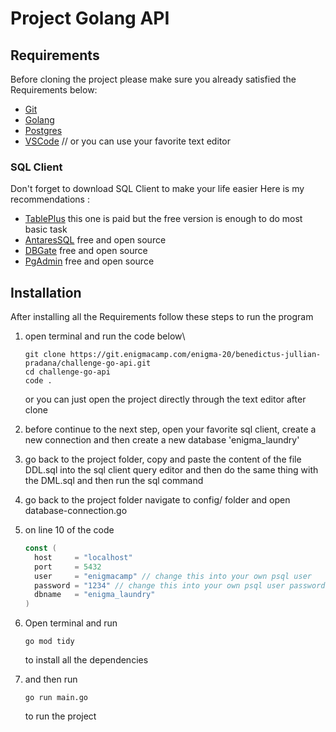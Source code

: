 # Project Golang API

## Requirements

Before cloning the project please make sure you already satisfied the Requirements below:

- [Git](https://git-scm.com/)
- [Golang](https://go.dev/doc/install)
- [Postgres](https://www.postgresql.org/)
- [VSCode](https://code.visualstudio.com/) // or you can use your favorite text editor

### SQL Client

Don't forget to download SQL Client to make your life easier
Here is my recommendations :

- [TablePlus](https://tableplus.com/) this one is paid but the free version is enough to do most basic task
- [AntaresSQL](https://antares-sql.app/) free and open source
- [DBGate](https://dbgate.org/) free and open source
- [PgAdmin](https://www.pgadmin.org/download/) free and open source

## Installation

After installing all the Requirements follow these steps to run the program

1. open terminal and run the code below\
   ```console
   git clone https://git.enigmacamp.com/enigma-20/benedictus-jullian-pradana/challenge-go-api.git
   cd challenge-go-api
   code .
   ```
   or you can just open the project directly through the text editor after clone
2. before continue to the next step, open your favorite sql client,
   create a new connection and then create a new database 'enigma_laundry'
3. go back to the project folder, copy and paste the content of the file DDL.sql into the sql client query editor
   and then do the same thing with the DML.sql and then run the sql command
4. go back to the project folder navigate to config/ folder and open database-connection.go
5. on line 10 of the code

   ```go
   const (
   	 host     = "localhost"
   	 port     = 5432
   	 user     = "enigmacamp" // change this into your own psql user
   	 password = "1234" // change this into your own psql user password
   	 dbname   = "enigma_laundry"
   )
   ```

6. Open terminal and run
   ```console
   go mod tidy
   ```
   to install all the dependencies
7. and then run
   ```console
   go run main.go
   ```
   to run the project
